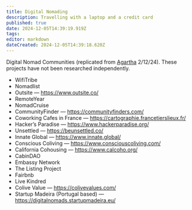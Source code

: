 ```yaml
---
title: Digital Nomading
description: Travelling with a laptop and a credit card
published: true
date: 2024-12-05T14:39:19.919Z
tags: 
editor: markdown
dateCreated: 2024-12-05T14:39:18.620Z
---
```


Digital Nomad Communities (replicated from [Agartha](https://agarthamap.notion.site/Additional-Resources-43fff14ef15b45058ae6fd79178f990e) 2/12/24). These projects have not been researched independently.
- WifiTribe
- Nomadlist
- Outsite — https://www.outsite.co/
- RemoteYear
- NomadCruise
- CommunityFinder — https://communityfinders.com/
- Coworking Cafes in France — https://cartographie.francetierslieux.fr/
- Hacker’s Paradise — https://www.hackerparadise.org/
- Unsettled — https://beunsettled.co/
- Innate Global — https://www.innate.global/
- Conscious Coliving — https://www.consciouscoliving.com/
- California Cohousing — https://www.calcoho.org/
- CabinDAO
- Embassy Network
- The Listing Project
- Fairbnb
- Live Kindred
- Colive Value — https://colivevalues.com/
- Startup Madeira (Portugal based) —  https://digitalnomads.startupmadeira.eu/
